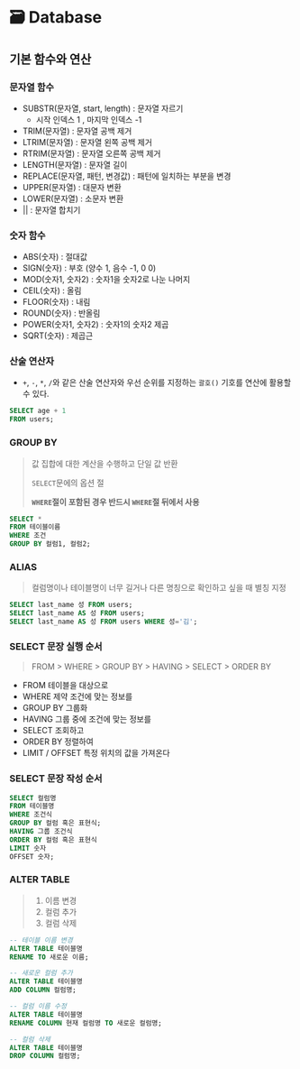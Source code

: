 # 🗃 Database

## 기본 함수와 연산

### 문자열 함수
- SUBSTR(문자열, start, length) : 문자열 자르기
    - 시작 인덱스 1 , 마지막 인덱스 -1
- TRIM(문자열) : 문자열 공백 제거
- LTRIM(문자열) : 문자열 왼쪽 공백 제거
- RTRIM(문자열) : 문자열 오른쪽 공백 제거
- LENGTH(문자열) : 문자열 길이
- REPLACE(문자열, 패턴, 변경값) : 패턴에 일치하는 부분을 변경
- UPPER(문자열) : 대문자 변환
- LOWER(문자열) : 소문자 변환
- || : 문자열 합치기

### 숫자 함수
- ABS(숫자) : 절대값
- SIGN(숫자) : 부호 (양수 1, 음수 -1, 0 0)
- MOD(숫자1, 숫자2) : 숫자1을 숫자2로 나눈 나머지
- CEIL(숫자) : 올림
- FLOOR(숫자) : 내림
- ROUND(숫자) : 반올림
- POWER(숫자1, 숫자2) : 숫자1의 숫자2 제곱
- SQRT(숫자) : 제곱근 

### 산술 연산자
- `+`, `-`, `*`, `/`와 같은 산술 연산자와 우선 순위를 지정하는 `괄호()` 기호를 연산에 활용할 수 있다.
>
```SQL
SELECT age + 1
FROM users;
```

### GROUP BY
> 값 집합에 대한 계산을 수행하고 단일 값 반환
>
> `SELECT`문에의 옵션 절
>
> **`WHERE`절이 포함된 경우 반드시 `WHERE`절 뒤에서 사용**
>
```SQL
SELECT *
FROM 테이블이름
WHERE 조건
GROUP BY 컬럼1, 컬럼2;
```

### ALIAS
> 컬럼명이나 테이블명이 너무 길거나 다른 명칭으로 확인하고 싶을 때 별칭 지정
>
```SQL
SELECT last_name 성 FROM users;
SELECT last_name AS 성 FROM users;
SELECT last_name AS 성 FROM users WHERE 성='김';
```

### SELECT 문장 실행 순서
> FROM > WHERE > GROUP BY > HAVING > SELECT > ORDER BY
>

- FROM 테이블을 대상으로
- WHERE 제약 조건에 맞는 정보를
- GROUP BY 그룹화
- HAVING 그룹 중에 조건에 맞는 정보를
- SELECT 조회하고
- ORDER BY 정렬하여
- LIMIT / OFFSET 특정 위치의 값을 가져온다

### SELECT 문장 작성 순서
>
```SQL
SELECT 컬럼명
FROM 테이블명
WHERE 조건식
GROUP BY 컬럼 혹은 표현식;
HAVING 그룹 조건식
ORDER BY 컬럼 혹은 표현식
LIMIT 숫자
OFFSET 숫자;
```

### ALTER TABLE
> 1. 이름 변경
> 2. 컬럼 추가
> 3. 컬럼 삭제


```SQL
-- 테이블 이름 변경
ALTER TABLE 테이블명
RENAME TO 새로운 이름;

-- 새로운 컬럼 추가
ALTER TABLE 테이블명
ADD COLUMN 컬럼명;

-- 컬럼 이름 수정
ALTER TABLE 테이블명
RENAME COLUMN 현재 컬럼명 TO 새로운 컬럼명;

-- 컬럼 삭제
ALTER TABLE 테이블명
DROP COLUMN 컬럼명;
```